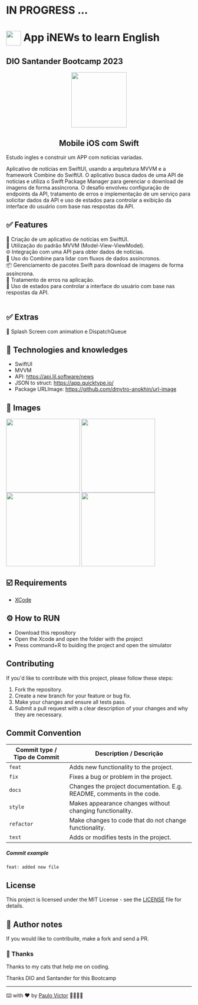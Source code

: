 # IN PROGRESS ...


<h1>
    <a href="https://www.dio.me/">
     <img align="center" width="40px" src="https://hermes.digitalinnovation.one/assets/diome/logo-minimized.png"></a>
   <span> App iNEWs to learn English </h1> <h2> DIO Santander Bootcamp 2023</span>
</h2>
       
<p align="center"> <img align="center" width="150px" src="https://hermes.dio.me/tracks/61d57203-7c43-4d8d-a3f0-833faa2ce680.png"></p>
  <h2 align="center">
    Mobile iOS com Swift
</h2>
Estudo ingles e  construir um APP com noticias variadas. 

Aplicativo de notícias em SwiftUI, usando a arquitetura MVVM e a framework Combine do SwiftUI. O aplicativo busca dados de uma API de notícias e utiliza o Swift Package Manager para gerenciar o download de imagens de forma assíncrona. O desafio envolveu configuração de endpoints da API, tratamento de erros e implementação de um serviço para solicitar dados da API e uso de estados para controlar a exibição da interface do usuário com base nas respostas da API.

## ✅ Features
📱 Criação de um aplicativo de notícias em SwiftUI. <br>
🔄 Utilização do padrão MVVM (Model-View-ViewModel).<br>
🌐 Integração com uma API para obter dados de notícias.<br>
🚀 Uso do Combine para lidar com fluxos de dados assíncronos.<br>
📦 Gerenciamento de pacotes Swift para download de imagens de forma assíncrona.<br>
🧐 Tratamento de erros na aplicação.<br>
🤖 Uso de estados para controlar a interface do usuário com base nas respostas da API.
<br>
<br>

## ✅ Extras
📱 Splash Screen com animation e DispatchQueue <br>


## 📱 Technologies and knowledges 
- SwiftUI 
- MVVM 
- API: https://api.lil.software/news
- JSON to struct: https://app.quicktype.io/
- Package URLImage: https://github.com/dmytro-anokhin/url-image


## 📲 Images
<img align="center" width="200px" src="https://github.com/Paru369/App-SwiftUI-Combine-Desafio_Final_02-DIO-Santander/blob/main/images/inews.gif"> <img align="center" width="200px" src="https://github.com/Paru369/App-SwiftUI-Combine-Desafio_Final_02-DIO-Santander/blob/main/images/inews1.png"> <img align="center" width="200px" src="https://github.com/Paru369/App-SwiftUI-Combine-Desafio_Final_02-DIO-Santander/blob/main/images/inews2.png"> <img align="center" width="200px" src="https://github.com/Paru369/App-SwiftUI-Combine-Desafio_Final_02-DIO-Santander/blob/main/images/inewserror.png">
  
  
## ☑️ Requirements

- [XCode](https://developer.apple.com/xcode/)


## ⚙️ How to RUN

- Download this repository
- Open the Xcode and open the folder with the project
- Press command+R to buiding the project and open the simulator

## Contributing

If you'd like to contribute with this project, please follow these steps:

1. Fork the repository.
2. Create a new branch for your feature or bug fix.
3. Make your changes and ensure all tests pass.
4. Submit a pull request with a clear description of your changes and why they are necessary.

## Commit Convention

| Commit type / Tipo de Commit | Description / Descrição                                               |
| ---------------------------- | --------------------------------------------------------------------- |
| `feat`                       | Adds new functionality to the project.                                |
| `fix`                        | Fixes a bug or problem in the project.                                |
| `docs`                       | Changes the project documentation. E.g. README, comments in the code. |
| `style`                      | Makes appearance changes without changing functionality.              |
| `refactor`                   | Make changes to code that do not change functionality.                |
| `test`                       | Adds or modifies tests in the project.                                |

##### Commit example

`feat: added new file`

## License

This project is licensed under the MIT License - see the [LICENSE](./LICENSE) file for details.

## 📝 Author notes

If you would like to contribuite, make a fork and send a PR. 

### 🎁 Thanks

Thanks to my cats that help me on coding.


Thanks DIO and Santander for this Bootcamp

___

⌨️ with ❤️ by [Paulo Victor](https://github.com/Paru369) 👨🏾‍💻📱

